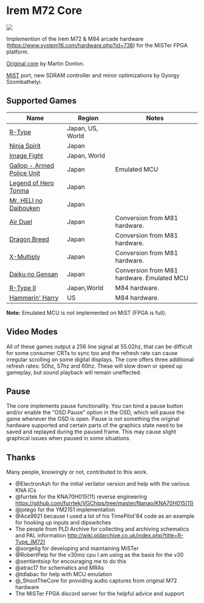 # Irem M72 Core

![](docs/header_small.png)

Implemention of the Irem M72 & M84 arcade hardware (https://www.system16.com/hardware.php?id=738) for the MiSTer FPGA platform.

[Original core](https://github.com/MiSTer-devel/Arcade-IremM72_MiSTer) by Martin Donlon.

[MiST](https://github.com/mist-devel/mist-board/wiki) port, new SDRAM controller and minor optimizations by Gyorgy Szombathelyi.

## Supported Games

|Name|Region|Notes|
|---|---|---|
|[R-Type](https://en.wikipedia.org/wiki/R-Type)|Japan, US, World||
|[Ninja Spirit](https://en.wikipedia.org/wiki/Ninja_Spirit)|Japan||
|[Image Fight](https://en.wikipedia.org/wiki/Image_Fight)|Japan, World||
|[Gallop - Armed Police Unit](https://en.wikipedia.org/wiki/Armed_Police_Unit_Gallop)|Japan|Emulated MCU|
|[Legend of Hero Tonma](https://en.wikipedia.org/wiki/Legend_of_Hero_Tonma)|Japan||
|[Mr. HELI no Daibouken](https://en.wikipedia.org/wiki/Mr._Heli)|Japan||
|[Air Duel](https://en.wikipedia.org/wiki/Air_Duel)|Japan|Conversion from M81 hardware.|
|[Dragon Breed](https://en.wikipedia.org/wiki/Dragon_Breed)|Japan|Conversion from M81 hardware.|
|[X-Multiply](https://en.wikipedia.org/wiki/X_Multiply)|Japan|Conversion from M81 hardware.|
|[Daiku no Gensan](https://en.wikipedia.org/wiki/Hammerin%27_Harry)|Japan|Conversion from M81 hardware. Emulated MCU|
|[R-Type II](https://en.wikipedia.org/wiki/R-Type_II)|Japan,World|M84 hardware.|
|[Hammerin' Harry](https://en.wikipedia.org/wiki/Hammerin%27_Harry)|US|M84 hardware.|


**Note:** Emulated MCU is not implemented on MiST (FPGA is full).

## Video Modes
All of these games output a 256 line signal at 55.02hz, that can be difficult for some consumer CRTs to sync too and the refresh rate can cause irregular scrolling on some digital displays. The core offers three additional refresh rates: 50hz, 57hz and 60hz. These will slow down or speed up gameplay, but sound playback will remain uneffected.

## Pause
The core implements pause functionality. You can bind a pause button and/or enable the "OSD Pause" option in the OSD, which will pause the game whenever the OSD is open. Pause is not something the original hardware supported and certain parts of the graphics state need to be saved and replayed during the paused frame. This may cause slight graphical issues when paused in some situations.

## Thanks
Many people, knowingly or not, contributed to this work.
- @ElectronAsh for the initial verilator version and help with the various KNA ICs
- @furrtek for the KNA70H015(11) reverse engineering https://github.com/furrtek/VGChips/tree/master/Nanao/KNA70H015(11)
- @jotego for the YM2151 implementation
- @Ace9921 because I used a lot of his TimePilot'84 code as an example for hooking up inputs and dipswitches
- The people from PLD Archive for collecting and archiving schematics and PAL information http://wiki.pldarchive.co.uk/index.php?title=R-Type_(M72)
- @sorgelig for developing and maintaining MiSTer
- @RobertPeip for the v30mz cpu I am using as the basis for the v30
- @sentientsixp for encouraging me to do this
- @atrac17 for schematics and MRAs
- @tdlabac for help with MCU emulation
- @_ShootTheCore for providing audio captures from original M72 hardware
- The MiSTer FPGA discord server for the helpful advice and support
